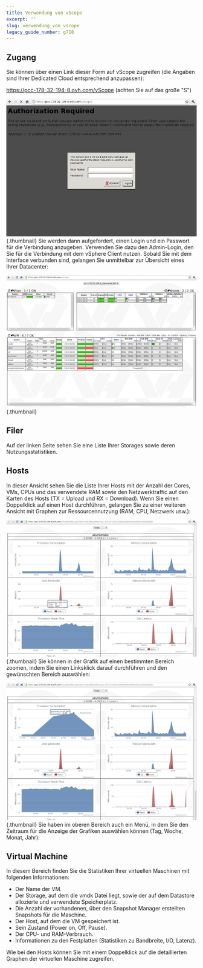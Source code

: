 ```yaml
---
title: Verwendung von vScope
excerpt: ''
slug: verwendung_von_vscope
legacy_guide_number: g718
---
```



## Zugang
Sie können über einen Link dieser Form auf vScope zugreifen (die Angaben sind Ihrer Dedicated Cloud entsprechend anzupassen):

https://pcc-178-32-194-8.ovh.com/vScope (achten Sie auf das große "S")

![](images/img_368.jpg){.thumbnail}
Sie werden dann aufgefordert, einen Login und ein Passwort für die Verbindung anzugeben. Verwenden Sie dazu den Admin-Login, den Sie für die Verbindung mit dem vSphere Client nutzen.
Sobald Sie mit dem Interface verbunden sind, gelangen Sie unmittelbar zur Übersicht eines Ihrer Datacenter:

![](images/img_364.jpg){.thumbnail}


## Filer
Auf der linken Seite sehen Sie eine Liste Ihrer Storages sowie deren Nutzungsstatistiken.


## Hosts
In dieser Ansicht sehen Sie die Liste Ihrer Hosts mit der Anzahl der Cores, VMs, CPUs und das verwendete RAM sowie den Netzwerktraffic auf den Karten des Hosts (TX = Upload und RX = Download).
Wenn Sie einen Doppelklick auf einen Host durchführen, gelangen Sie zu einer weiteren Ansicht mit Graphen zur Ressourcennutzung (RAM, CPU, Netzwerk usw.):

![](images/img_366.jpg){.thumbnail}
Sie können in der Grafik auf einen bestimmten Bereich zoomen, indem Sie einen Linksklick darauf durchführen und den gewünschten Bereich auswählen:

![](images/img_367.jpg){.thumbnail}
Sie haben im oberen Bereich auch ein Menü, in dem Sie den Zeitraum für die Anzeige der Grafiken auswählen können (Tag, Woche, Monat, Jahr):


## Virtual Machine
In diesem Bereich finden Sie die Statistiken Ihrer virtuellen Maschinen mit folgenden Informationen:

- Der Name der VM.
- Der Storage, auf dem die vmdk Datei liegt, sowie der auf dem Datastore allozierte und verwendete Speicherplatz.
- Die Anzahl der vorhandenen, über den Snapshot Manager erstellten Snapshots für die Maschine.
- Der Host, auf dem die VM gespeichert ist.
- Sein Zustand (Power on, Off, Pause).
- Der CPU- und RAM-Verbrauch.
- Informationen zu den Festplatten (Statistiken zu Bandbreite, I/O, Latenz).


Wie bei den Hosts können Sie mit einem Doppelklick auf die detaillierten Graphen der virtuellen Maschine zugreifen.

